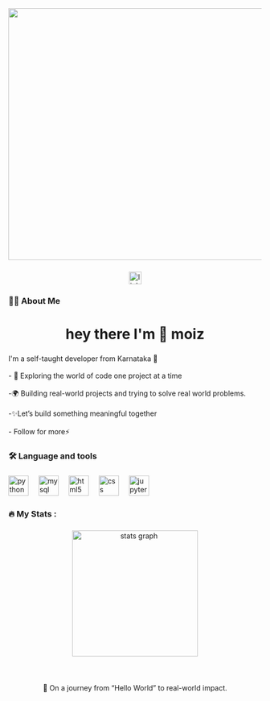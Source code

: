 <div align="center">
  <img height="500"  width="600" src="https://user-images.githubusercontent.com/119114162/224994258-80e12746-1bc3-4502-ac06-52570e2c7a83.gif"  /> 
</div>

###

<div align="center">
  <a href="https://www.linkedin.com/in/moiz-shedbale-aa8b64311?utm_source=share&utm_campaign=share_via&utm_content=profile&utm_medium=android_app" target="_blank">
    <img src="https://img.shields.io/static/v1?message=LinkedIn&logo=linkedin&label=&color=0077B5&logoColor=white&labelColor=&style=for-the-badge" height="25" alt="linkedin logo"  />
  </a>
</div>

###



###

<h3 align="left">👩‍💻  About Me</h3>

###

<h1 align="center">hey there I'm  👋 moiz</h1>

###

<p align="left">I'm a self-taught developer from Karnataka 🚀<br><br>- 🔭 Exploring the world of code one project at a time<br><br>-🌍 Building real-world projects and trying to solve real world problems.<br><br>-✨Let’s build something meaningful together<br><br>- Follow for more⚡</p>

###

<h3 align="left">🛠 Language and tools</h3>

###

<div align="left">
  <img src="https://cdn.jsdelivr.net/gh/devicons/devicon/icons/python/python-original.svg" height="40" alt="python logo"  />
  <img width="12" />
  <img src="https://cdn.jsdelivr.net/gh/devicons/devicon/icons/mysql/mysql-original.svg" height="40" alt="mysql logo"  />
  <img width="12" />
  <img src="https://cdn.jsdelivr.net/gh/devicons/devicon/icons/html5/html5-original.svg" height="40" alt="html5 logo"  />
  <img width="12" />
  <img src="https://cdn.jsdelivr.net/gh/devicons/devicon/icons/css3/css3-original.svg" height="40" alt="css logo"  />
  <img width="12" />
  <img src="https://cdn.jsdelivr.net/gh/devicons/devicon/icons/jupyter/jupyter-original.svg" height="40" alt="jupyter logo"  />
</div>

###

<h3 align="left">🔥   My Stats :</h3>

###

<div align="center">
  <img src="https://github-readme-stats.vercel.app/api?username=moizdiv9019&hide_title=false&hide_rank=false&show_icons=true&include_all_commits=true&count_private=true&disable_animations=false&theme=dracula&locale=en&hide_border=false&order=1" height="250" alt="stats graph"  />
</div>

###

<br clear="both">

<p align="center">🚀 On a journey from “Hello World” to real-world impact.</p>

###




